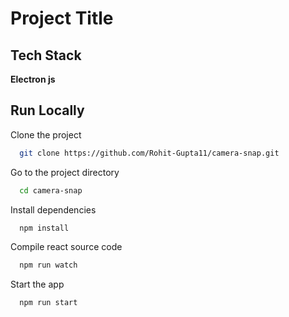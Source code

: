 # Project Title

## Tech Stack
**Electron js**

  
## Run Locally

Clone the project

```bash
  git clone https://github.com/Rohit-Gupta11/camera-snap.git
```

Go to the project directory

```bash
  cd camera-snap
```

Install dependencies

```bash
  npm install
```

Compile react source code

```bash
  npm run watch
```

Start the app

```bash
  npm run start
```
